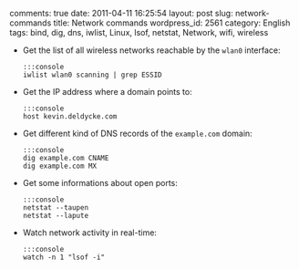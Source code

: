 comments: true
date: 2011-04-11 16:25:54
layout: post
slug: network-commands
title: Network commands
wordpress_id: 2561
category: English
tags: bind, dig, dns, iwlist, Linux, lsof, netstat, Network, wifi, wireless




  * Get the list of all wireless networks reachable by the `wlan0` interface:


        :::console
        iwlist wlan0 scanning | grep ESSID







  * Get the IP address where a domain points to:


        :::console
        host kevin.deldycke.com







  * Get different kind of DNS records of the `example.com` domain:


        :::console
        dig example.com CNAME
        dig example.com MX







  * Get some informations about open ports:


        :::console
        netstat --taupen
        netstat --lapute







  * Watch network activity in real-time:


        :::console
        watch -n 1 "lsof -i"







